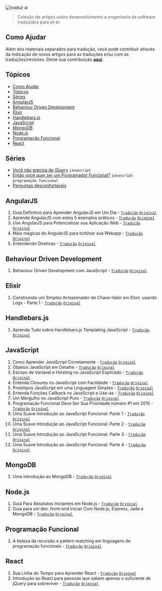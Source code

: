 ![traduz ai](img/traduz-ai.png)

> Coleção de artigos sobre desenvolvimento e engenharia de software traduzidos para pt-br

## Como Ajudar

Além dos materiais separados para tradução, você pode contribuir através da indicação de novos artigos para as traduções e/ou com as traduções/revisões. Deixe sua contribuição **[aqui](https://github.com/ericdouglas/traduz-ai/issues)**.

## Tópicos

- [Como Ajudar](#como-ajudar)
- [Tópicos](#tópicos)
- [Séries](#séries)
- [AngularJS](#angularjs)
- [Behaviour Driven Development](#behaviour-driven-development)
- [Elixir](#elixir)
- [Handlebars.js](#handlebarsjs)
- [JavaScript](#javascript)
- [MongoDB](#mongodb)
- [Node.js](#nodejs)
- [Programação Funcional](#programação-funcional)
- [React](#react)

## Séries

-   [Você não precisa de jQuery](series/voce-nao-precisa-de-jquery) `javascript`
-   [Então você quer ser um Programador Funcional?](series/entao-voce-quer-ser-um-programador-funcional) `javascript` `programação funcional`
-   [Perguntas desconfortáveis](series/perguntas-desconfortaveis)

## AngularJS

1. Guia Definitivo para Aprender AngularJS em Um Dia - [`Tradução`](angularjs/001-guia-definitivo-para-aprender-angularjs.md) [`Original`](http://toddmotto.com/ultimate-guide-to-learning-angular-js-in-one-day/)
1. Aprenda AngularJS com estes 5 exemplos práticos - [`Tradução`](angularjs/002-aprenda-angularjs-com-5-exemplos.md) [`Original`](http://tutorialzine.com/2013/08/learn-angularjs-5-examples/)
1. Use AngularJS para Potencializar sua Aplicação Web - [`Tradução`](angularjs/003-use-angularjs-para-potencializar-sua-webapp.md#use-angularjs-para-potencializar-suas-aplica%C3%A7%C3%B5es-web) [`Original`](http://www.yearofmoo.com/2012/08/use-angularjs-to-power-your-web-application.html)
1. Mais mágicas do AngularJS para turbinar sua Webapp - [`Tradução`](angularjs/004-mais-magicas-angularjs-para-turbinar-sua-webapp.md#mais-m%C3%A1gicas-do-angularjs-para-turbinar-sua-webapp) [`Original`](http://www.yearofmoo.com/2012/10/more-angularjs-magic-to-supercharge-your-webapp.html)
1. Entendendo Diretivas - [`Tradução`](angularjs/005-entendendo-diretivas.md) [`Original`](https://github.com/angular/angular.js/wiki/Understanding-Directives)

## Behaviour Driven Development

1. Behaviour Driven Development com JavaScript - [`Tradução`](bdd/001-bdd-with-js.md) [`Original`](http://gajus.com/blog/1/behaviour-driven-development-with-javascript)

## Elixir

1. Construindo um Simples Armazenador de Chave-Valor em Elixir, usando Logs - Parte 1 - [`Tradução`](elixir/construindo-simples-armazenador-usando-logs-parte-1.md) [`Original`](https://www.poeticoding.com/build-a-simple-persistent-key-value-store-in-elixir-using-logs-part-1/)

## Handlebars.js

1. Aprenda Tudo sobre Handlebars.js Templating JavaScript - [`Tradução`](handlebars/001-aprenda-tudo-sobre-handlebars.md#aprenda-tudo-sobre-handlebarsjs-templating-javascript) [`Original`](http://javascriptissexy.com/handlebars-js-tutorial-learn-everything-about-handlebars-js-javascript-templating/)

## JavaScript

1. Como Aprender JavaScript Corretamente - [`Tradução`](javascript/001-como-aprender-js-corretamente.md#como-aprender-javascript-corretamente--javascriptis-sexy) [`Original`](http://javascriptissexy.com/how-to-learn-javascript-properly/)
1. Objetos JavaScript em Detalhe - [`Tradução`](javascript/002-objetos-js-em-detalhe.md#objetos-javascript-em-detalhe) [`Original`](http://javascriptissexy.com/javascript-objects-in-detail/)
1. Escopo de Variável e Hoisting no JavaScript Explicado - [`Tradução`](javascript/003-escopo-de-variavel-js-e-hoisting-explicado.md#escopo-de-vari%C3%A1vel-javascript-e-hoisting-explicado) [`Original`](http://javascriptissexy.com/javascript-variable-scope-and-hoisting-explained/)
1. Entenda Closures no JavaScript com Facilidade - [`Tradução`](javascript/004-entenda-closures-no-javaScript-com-facilidade.md#entenda-closures-no-javascript-com-facilidade) [`Original`](http://javascriptissexy.com/understand-javascript-closures-with-ease/)
1. Protótipos JavaScript em uma Linguagem Simples - [`Tradução`](javascript/005-prototipos-javascript-em-uma-linguagem-simples.md#prot%C3%B3tipos-javascript-em-uma-linguagem-simples) [`Original`](http://javascriptissexy.com/javascript-prototype-in-plain-detailed-language/)
1. Entenda Funções Callback no JavaScript e Use-as - [`Tradução`](javascript/006-entenda-callbacks-js.md) [`Original`](http://javascriptissexy.com/understand-javascript-callback-functions-and-use-them/)
1. Um Mergulho no JavaScript Puro - [`Tradução`](javascript/007-um-mergulho-no-javascript-puro.md) [`Original`](http://blog.adtile.me/2014/01/16/a-dive-into-plain-javascript/)
1. Programação Funcional Deve Ser Sua Prioridade número #1 em 2015 - [`Tradução`](javascript/008-programacao-funcional-prioridade-2015.md) [`Original`](https://medium.com/@jugoncalves/functional-programming-should-be-your-1-priority-for-2015-47dd4641d6b9)
1. Uma Suave Introdução ao JavaScript Funcional: Parte 1 - [`Tradução`](javascript/009-uma-suave-introducao-ao-javascript-parte-1.md) [`Original`](http://jrsinclair.com/articles/2016/gentle-introduction-to-functional-javascript-intro/)
1. Uma Suave Introdução ao JavaScript Funcional: Parte 2 - [`Tradução`](javascript/010-uma-suave-introducao-ao-javascript-parte-2.md) [`Original`](http://jrsinclair.com/articles/2016/gentle-introduction-to-functional-javascript-arrays/)
1. Uma Suave Introdução ao JavaScript Funcional: Parte 3 - [`Tradução`](javascript/011-uma-suave-introducao-ao-javascript-parte-3.md) [`Original`](http://jrsinclair.com/articles/2016/gentle-introduction-to-functional-javascript-functions/)
1. Uma Suave Introdução ao JavaScript Funcional: Parte 4 - [`Tradução`](javascript/012-uma-suave-introducao-ao-javascript-parte-4.md) [`Original`](http://jrsinclair.com/articles/2016/gentle-introduction-to-functional-javascript-style/)

## MongoDB

1. Uma introdução ao MongoDB - [`Tradução`](mongodb/001-uma-introducao-ao-mongodb.md) [`Original`](https://scotch.io/tutorials/an-introduction-to-mongodb)

## Node.js

1. Guia Para Absolutos Iniciantes em Node.js - [`Tradução`](nodejs/001-guia-para-iniciantes-absolutos-em-nodejs.md) [`Original`](http://blog.modulus.io/absolute-beginners-guide-to-nodejs)
1. Guia para um dev. front-end iniciar Com Node.js, Express, Jade e MongoDB - [`Tradução`](nodejs/002-simples-guia-nodejs-jade-express-mongodb.md) [`Original`](http://cwbuecheler.com/web/tutorials/2013/node-express-mongo/)

## Programação Funcional

1. A beleza da recursão e pattern matching em linguagens de programação funcionais - [`Tradução`](programacao-funcional/beleza-da-programacao-funcional.md) [`Original`](https://dev.to/ericdouglas/the-beauty-of-recursion-and-pattern-matching-in-functional-programming-languages-hmn)

## React

1. Sua Linha do Tempo para Aprender React - [`Tradução`](react/01-sua-linha-do-tempo-para-aprender-react.md) [`Original`](https://daveceddia.com/timeline-for-learning-react/)
1. Introdução ao React para pessoas que sabem apenas o suficiente de jQuery para sobreviver - [`Tradução`](react/02-introducao-ao-react-para-pessoas-que-sabem-apenas-jquery.md) [`Original`](http://reactfordesigners.com/labs/reactjs-introduction-for-people-who-know-just-enough-jquery-to-get-by/)
